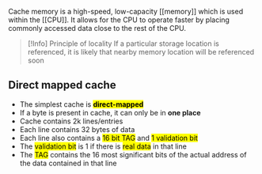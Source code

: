 Cache memory is a high-speed, low-capacity [[memory]] which is used within the [[CPU]]. It allows for the CPU to operate faster by placing commonly accessed data close to the rest of the CPU.

> [!Info] Principle of locality
> If a particular storage location is referenced, it is likely that nearby memory location will be referenced soon

## Direct mapped cache
- The simplest cache is <mark class="hltr-orange">**direct-mapped**</mark>
- If a byte is present in cache, it can only be in **one place**
- Cache contains 2k lines/entries
- Each line contains 32 bytes of data
- Each line also contains a <mark class="hltr-yellow">16 bit TAG</mark> and <mark class="hltr-green">1 validation bit</mark>
- The <mark class="hltr-green">validation bit</mark> is 1 if there is <mark class="hltr-green">real data</mark> in that line
- The <mark class="hltr-yellow">TAG</mark> contains the 16 most significant bits of the actual
	address of the data contained in that line